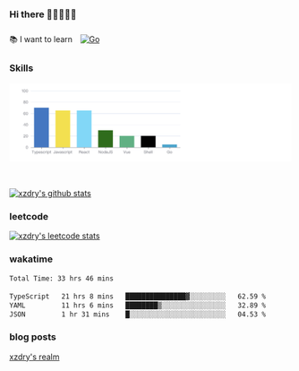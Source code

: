 ### Hi there 👋👋👋👋👋

 :books: I want to learn <a href="https://go.dev/" target="_blank"><img style="margin: 10px" src="https://profilinator.rishav.dev/skills-assets/go-original.svg" alt="Go" height="50" /></a>  

### Skills
![](img/2022-09-05-22-04-20.png)

<br />

[![xzdry's github stats](https://github-readme-stats.vercel.app/api?username=xzdry&count_private=true&show_icons=true&theme=vue)](https://github.com/xzdry)

### leetcode
[![xzdry's leetcode stats](https://leetcard.jacoblin.cool/xzdry-2?theme=light&font=Anek%20Kannada&site=cn)](https://leetcode.cn/u/xzdry-2/)

### wakatime
<!--START_SECTION:waka-->

```text
Total Time: 33 hrs 46 mins

TypeScript   21 hrs 8 mins   ███████████████▓░░░░░░░░░   62.59 %
YAML         11 hrs 6 mins   ████████▒░░░░░░░░░░░░░░░░   32.89 %
JSON         1 hr 31 mins    █░░░░░░░░░░░░░░░░░░░░░░░░   04.53 %
```

<!--END_SECTION:waka-->

### blog posts
[xzdry's realm](https://www.justdry.net/)
